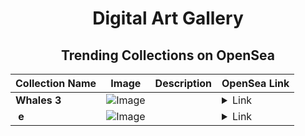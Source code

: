 <div align="center">

# Digital Art Gallery

## Trending Collections on OpenSea

| Collection Name                       | Image                                                                                     | Description                       | OpenSea Link                                                                                          |
|---------------------------------------|-------------------------------------------------------------------------------------------|-----------------------------------|--------------------------------------------------------------------------------------------------------|
| **Whales 3** | ![Image](https://i.seadn.io/s/raw/files/f19f94e646786a2eb215a8d8300536dd.png?w=500&auto=format?w=200&auto=format) |  | <details><summary>Link</summary>[Whales 3](https://opensea.io/collection/whales-3-1)</details> |
| **­ e** | ![Image](https://i.seadn.io/s/raw/files/cdd0fe38c392490e8bd82101dfb21c17.png?w=500&auto=format?w=200&auto=format) |  | <details><summary>Link</summary>[­ e](https://opensea.io/collection/e-1411)</details> |

</div>